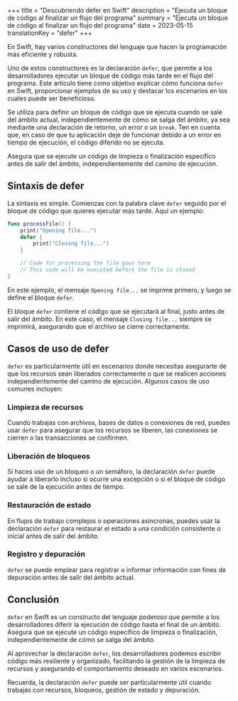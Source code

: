 +++
title = "Descubriendo defer en Swift"
description = "Ejecuta un bloque de código al finalizar un flujo del programa"
summary = "Ejecuta un bloque de código al finalizar un flujo del programa"
date = 2023-05-15
translationKey = "defer"
+++

En Swift, hay varios constructores del lenguaje que hacen la programación más eficiente y robusta.

Uno de estos constructores es la declaración `defer`, que permite a los desarrolladores ejecutar un bloque de código más tarde en el flujo del programa. Este artículo tiene como objetivo explicar cómo funciona `defer` en Swift, proporcionar ejemplos de su uso y destacar los escenarios en los cuales puede ser beneficioso.

Se utiliza para definir un bloque de código que se ejecuta cuando se sale del ámbito actual, independientemente de cómo se salga del ámbito, ya sea mediante una declaración de retorno, un error o un `break`. Ten en cuenta que, en caso de que tu aplicación deje de funcionar debido a un error en tiempo de ejecución, el código diferido no se ejecuta.

Asegura que se ejecute un código de limpieza o finalización específico antes de salir del ámbito, independientemente del camino de ejecución.

## Sintaxis de defer
La sintaxis es simple. Comienzas con la palabra clave `defer` seguido por el bloque de código que quieres ejecutar más tarde. Aquí un ejemplo:

```swift
func processFile() {
    print("Opening file...")
    defer {
        print("Closing file...")
    }

    // Code for processing the file goes here
    // This code will be executed before the file is closed
}
```

En este ejemplo, el mensaje `Opening file...` se imprime primero, y luego se define el bloque `defer`.

El bloque `defer` contiene el código que se ejecutará al final, justo antes de salir del ámbito. En este caso, el mensaje `Closing file...` siempre se imprimirá, asegurando que el archivo se cierre correctamente.

## Casos de uso de defer
`defer` es particularmente útil en escenarios donde necesitas asegurarte de que los recursos sean liberados correctamente o que se realicen acciones independientemente del camino de ejecución. Algunos casos de uso comunes incluyen:

### Limpieza de recursos
Cuando trabajas con archivos, bases de datos o conexiones de red, puedes usar `defer` para asegurar que los recursos se liberen, las conexiones se cierren o las transacciones se confirmen.

### Liberación de bloqueos
Si haces uso de un bloqueo o un semáforo, la declaración `defer` puede ayudar a liberarlo incluso si ocurre una excepción o si el bloque de código se sale de la ejecución antes de tiempo.

### Restauración de estado
En flujos de trabajo complejos o operaciones asíncronas, puedes usar la declaración `defer` para restaurar el estado a una condición consistente o inicial antes de salir del ámbito.

### Registro y depuración
`defer` se puede emplear para registrar o informar información con fines de depuración antes de salir del ámbito actual.

## Conclusión
`defer` en Swift es un constructo del lenguaje poderoso que permite a los desarrolladores diferir la ejecución de código hasta el final de un ámbito. Asegura que se ejecute un código específico de limpieza o finalización, independientemente de cómo se salga del ámbito.

Al aprovechar la declaración `defer`, los desarrolladores podemos escribir código más resiliente y organizado, facilitando la gestión de la limpieza de recursos y asegurando el comportamiento deseado en varios escenarios.

Recuerda, la declaración `defer` puede ser particularmente útil cuando trabajas con recursos, bloqueos, gestión de estado y depuración.


